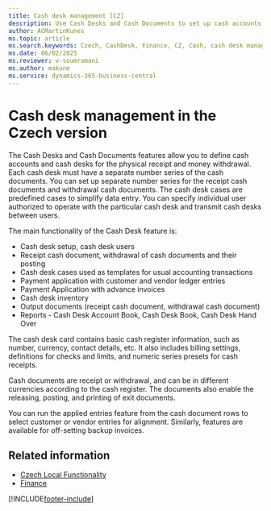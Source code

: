 ```yaml
---
title: Cash desk management [CZ]
description: Use Cash Desks and Cash Documents to set up cash accounts and manage cash desks for handling physical receipts and withdrawals.
author: ACMartinKunes
ms.topic: article
ms.search.keywords: Czech, CashDesk, Finance, CZ, Cash, cash desk management, cash documents, Czech version
ms.date: 06/02/2025
ms.reviewer: v-soumramani
ms.author: makune
ms.service: dynamics-365-business-central
---
```


# Cash desk management in the Czech version

The Cash Desks and Cash Documents features allow you to define cash accounts and cash desks for the physical receipt and money withdrawal. Each cash desk must have a separate number series of the cash documents. You can set up separate number series for the receipt cash documents and withdrawal cash documents. The cash desk cases are predefined cases to simplify data entry. You can specify individual user authorized to operate with the particular cash desk and transmit cash desks between users.  

The main functionality of the Cash Desk feature is:

- Cash desk setup, cash desk users
- Receipt cash document, withdrawal of cash documents and their posting
- Cash desk cases used as templates for usual accounting transactions
- Payment application with customer and vendor ledger entries
- Payment Application with advance invoices
- Cash desk inventory
- Output documents (receipt cash document, withdrawal cash document)
- Reports - Cash Desk Account Book, Cash Desk Book, Cash Desk Hand Over

The cash desk card contains basic cash register information, such as number, currency, contact details, etc. It also includes billing settings, definitions for checks and limits, and numeric series presets for cash receipts.  

Cash documents are receipt or withdrawal, and can be in different currencies according to the cash register. The documents also enable the releasing, posting, and printing of exit documents.  

You can run the applied entries feature from the cash document rows to select customer or vendor entries for alignment. Similarly, features are available for off-setting backup invoices.  

## Related information

- [Czech Local Functionality](czech-local-functionality.md)  
- [Finance](finance.md)

[!INCLUDE[footer-include](../../includes/footer-banner.md)]

